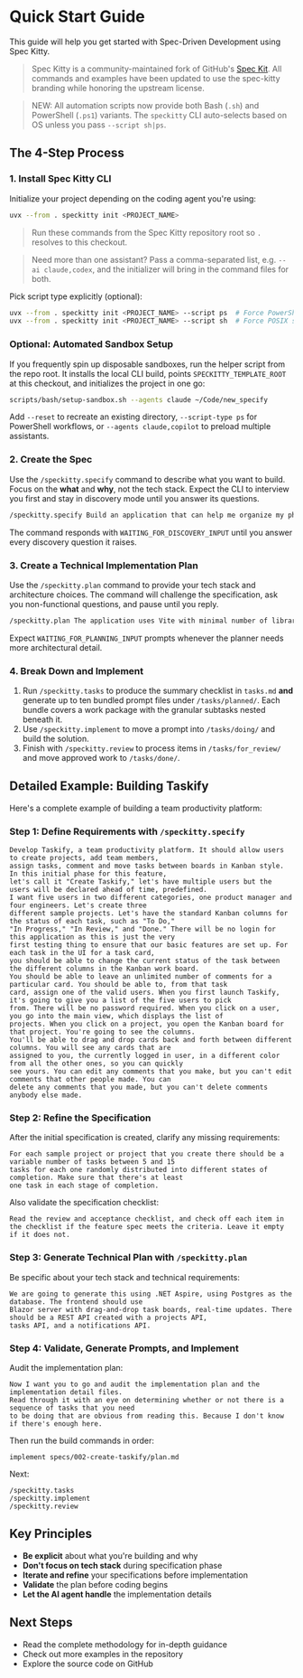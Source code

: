 # Quick Start Guide

This guide will help you get started with Spec-Driven Development using Spec Kitty.

> Spec Kitty is a community-maintained fork of GitHub's [Spec Kit](https://github.com/github/spec-kit). All commands and examples have been updated to use the spec-kitty branding while honoring the upstream license.

> NEW: All automation scripts now provide both Bash (`.sh`) and PowerShell (`.ps1`) variants. The `speckitty` CLI auto-selects based on OS unless you pass `--script sh|ps`.

## The 4-Step Process

### 1. Install Spec Kitty CLI

Initialize your project depending on the coding agent you're using:

```bash
uvx --from . speckitty init <PROJECT_NAME>
```

> Run these commands from the Spec Kitty repository root so `.` resolves to this checkout.

> Need more than one assistant? Pass a comma-separated list, e.g. `--ai claude,codex`, and the initializer will bring in the command files for both.

Pick script type explicitly (optional):
```bash
uvx --from . speckitty init <PROJECT_NAME> --script ps  # Force PowerShell
uvx --from . speckitty init <PROJECT_NAME> --script sh  # Force POSIX shell
```

### Optional: Automated Sandbox Setup

If you frequently spin up disposable sandboxes, run the helper script from the repo root. It installs the local CLI build, points `SPECKITTY_TEMPLATE_ROOT` at this checkout, and initializes the project in one go:

```bash
scripts/bash/setup-sandbox.sh --agents claude ~/Code/new_specify
```

Add `--reset` to recreate an existing directory, `--script-type ps` for PowerShell workflows, or `--agents claude,copilot` to preload multiple assistants.

### 2. Create the Spec

Use the `/speckitty.specify` command to describe what you want to build. Focus on the **what** and **why**, not the tech stack. Expect the CLI to interview you first and stay in discovery mode until you answer its questions.

```bash
/speckitty.specify Build an application that can help me organize my photos in separate photo albums. Albums are grouped by date and can be re-organized by dragging and dropping on the main page. Albums are never in other nested albums. Within each album, photos are previewed in a tile-like interface.
```

The command responds with `WAITING_FOR_DISCOVERY_INPUT` until you answer every discovery question it raises.

### 3. Create a Technical Implementation Plan

Use the `/speckitty.plan` command to provide your tech stack and architecture choices. The command will challenge the specification, ask you non-functional questions, and pause until you reply.

```bash
/speckitty.plan The application uses Vite with minimal number of libraries. Use vanilla HTML, CSS, and JavaScript as much as possible. Images are not uploaded anywhere and metadata is stored in a local SQLite database.
```

Expect `WAITING_FOR_PLANNING_INPUT` prompts whenever the planner needs more architectural detail.

### 4. Break Down and Implement

1. Run `/speckitty.tasks` to produce the summary checklist in `tasks.md` **and** generate up to ten bundled prompt files under `/tasks/planned/`. Each bundle covers a work package with the granular subtasks nested beneath it.
2. Use `/speckitty.implement` to move a prompt into `/tasks/doing/` and build the solution.
3. Finish with `/speckitty.review` to process items in `/tasks/for_review/` and move approved work to `/tasks/done/`.

## Detailed Example: Building Taskify

Here's a complete example of building a team productivity platform:

### Step 1: Define Requirements with `/speckitty.specify`

```text
Develop Taskify, a team productivity platform. It should allow users to create projects, add team members,
assign tasks, comment and move tasks between boards in Kanban style. In this initial phase for this feature,
let's call it "Create Taskify," let's have multiple users but the users will be declared ahead of time, predefined.
I want five users in two different categories, one product manager and four engineers. Let's create three
different sample projects. Let's have the standard Kanban columns for the status of each task, such as "To Do,"
"In Progress," "In Review," and "Done." There will be no login for this application as this is just the very
first testing thing to ensure that our basic features are set up. For each task in the UI for a task card,
you should be able to change the current status of the task between the different columns in the Kanban work board.
You should be able to leave an unlimited number of comments for a particular card. You should be able to, from that task
card, assign one of the valid users. When you first launch Taskify, it's going to give you a list of the five users to pick
from. There will be no password required. When you click on a user, you go into the main view, which displays the list of
projects. When you click on a project, you open the Kanban board for that project. You're going to see the columns.
You'll be able to drag and drop cards back and forth between different columns. You will see any cards that are
assigned to you, the currently logged in user, in a different color from all the other ones, so you can quickly
see yours. You can edit any comments that you make, but you can't edit comments that other people made. You can
delete any comments that you made, but you can't delete comments anybody else made.
```

### Step 2: Refine the Specification

After the initial specification is created, clarify any missing requirements:

```text
For each sample project or project that you create there should be a variable number of tasks between 5 and 15
tasks for each one randomly distributed into different states of completion. Make sure that there's at least
one task in each stage of completion.
```

Also validate the specification checklist:

```text
Read the review and acceptance checklist, and check off each item in the checklist if the feature spec meets the criteria. Leave it empty if it does not.
```

### Step 3: Generate Technical Plan with `/speckitty.plan`

Be specific about your tech stack and technical requirements:

```text
We are going to generate this using .NET Aspire, using Postgres as the database. The frontend should use
Blazor server with drag-and-drop task boards, real-time updates. There should be a REST API created with a projects API,
tasks API, and a notifications API.
```

### Step 4: Validate, Generate Prompts, and Implement

Audit the implementation plan:

```text
Now I want you to go and audit the implementation plan and the implementation detail files.
Read through it with an eye on determining whether or not there is a sequence of tasks that you need
to be doing that are obvious from reading this. Because I don't know if there's enough here.
```

Then run the build commands in order:

```text
implement specs/002-create-taskify/plan.md
```

Next:

```text
/speckitty.tasks
/speckitty.implement
/speckitty.review
```

## Key Principles

- **Be explicit** about what you're building and why
- **Don't focus on tech stack** during specification phase
- **Iterate and refine** your specifications before implementation
- **Validate** the plan before coding begins
- **Let the AI agent handle** the implementation details

## Next Steps

- Read the complete methodology for in-depth guidance
- Check out more examples in the repository
- Explore the source code on GitHub
